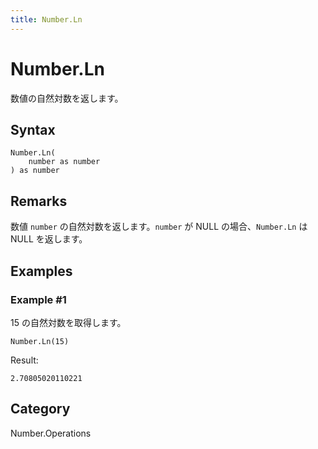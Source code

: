 ```yaml
---
title: Number.Ln
---
```


# Number.Ln


数値の自然対数を返します。


## Syntax

```powerquery
Number.Ln(
    number as number
) as number
```


## Remarks

数値 <code>number</code> の自然対数を返します。<code>number</code> が NULL の場合、<code>Number.Ln</code> は NULL を返します。


## Examples

### Example #1 
15 の自然対数を取得します。
```powerquery
Number.Ln(15)
```

Result: 
```powerquery
2.70805020110221
```




## Category
Number.Operations
